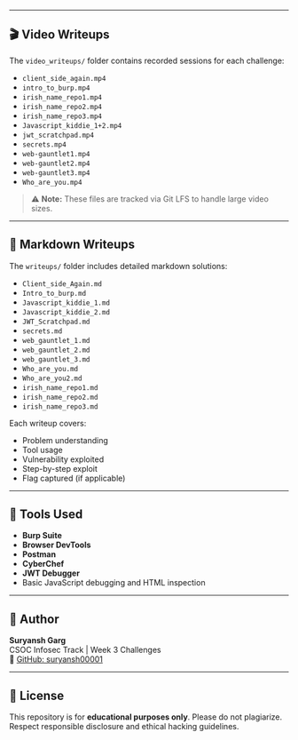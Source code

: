 
---

## 🎬 Video Writeups

The `video_writeups/` folder contains recorded sessions for each challenge:

- `client_side_again.mp4`
- `intro_to_burp.mp4`
- `irish_name_repo1.mp4`
- `irish_name_repo2.mp4`
- `irish_name_repo3.mp4`
- `Javascript_kiddie_1+2.mp4`
- `jwt_scratchpad.mp4`
- `secrets.mp4`
- `web-gauntlet1.mp4`
- `web-gauntlet2.mp4`
- `web-gauntlet3.mp4`
- `Who_are_you.mp4`

> ⚠️ **Note:** These files are tracked via Git LFS to handle large video sizes.

---

## 📝 Markdown Writeups

The `writeups/` folder includes detailed markdown solutions:

- `Client_side_Again.md`
- `Intro_to_burp.md`
- `Javascript_kiddie_1.md`
- `Javascript_kiddie_2.md`
- `JWT_Scratchpad.md`
- `secrets.md`
- `web_gauntlet_1.md`
- `web_gauntlet_2.md`
- `web_gauntlet_3.md`
- `Who_are_you.md`
- `Who_are_you2.md`
- `irish_name_repo1.md`
- `irish_name_repo2.md`
- `irish_name_repo3.md`

Each writeup covers:
- Problem understanding
- Tool usage
- Vulnerability exploited
- Step-by-step exploit
- Flag captured (if applicable)

---

## 🔧 Tools Used

- **Burp Suite**
- **Browser DevTools**
- **Postman**
- **CyberChef**
- **JWT Debugger**
- Basic JavaScript debugging and HTML inspection

---

## 🧠 Author

**Suryansh Garg**  
CSOC Infosec Track | Week 3 Challenges  
🔗 [GitHub: suryansh00001](https://github.com/suryansh00001)

---

## 📜 License

This repository is for **educational purposes only**. Please do not plagiarize. Respect responsible disclosure and ethical hacking guidelines.
